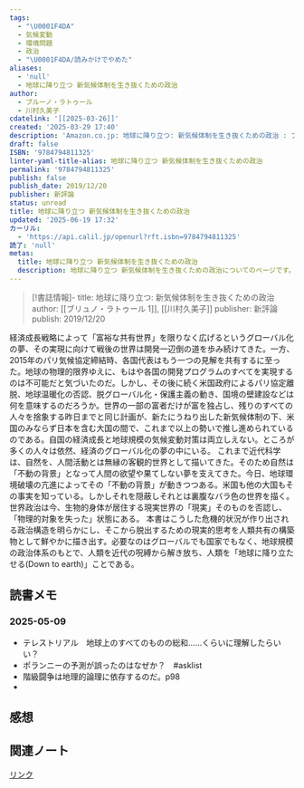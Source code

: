 ```yaml
---
tags:
  - "\U0001F4DA"
  - 気候変動
  - 環境問題
  - 政治
  - "\U0001F4DA/読みかけでやめた"
aliases:
  - 'null'
  - 地球に降り立つ 新気候体制を生き抜くための政治
author:
  - ブルーノ・ラトゥール
  - 川村久美子
cdatelink: '[[2025-03-26]]'
created: '2025-03-29 17:40'
description: 'Amazon.co.jp: 地球に降り立つ: 新気候体制を生き抜くための政治 : ブルーノ・ラトゥール, 川村久美子: 本'
draft: false
ISBN: '9784794811325'
linter-yaml-title-alias: 地球に降り立つ 新気候体制を生き抜くための政治
permalink: '9784794811325'
publish: false
publish_date: 2019/12/20
publisher: 新評論
status: unread
title: 地球に降り立つ 新気候体制を生き抜くための政治
updated: '2025-06-19 17:32'
カーリル:
  - 'https://api.calil.jp/openurl?rft.isbn=9784794811325'
読了: 'null'
metas:
  title: 地球に降り立つ 新気候体制を生き抜くための政治
  description: 地球に降り立つ 新気候体制を生き抜くための政治についてのページです。
---
```

>[!書誌情報]-
>title: 地球に降り立つ: 新気候体制を生き抜くための政治
>author: [[ブリュノ・ラトゥール 1]], [[川村久美子]]
>publisher: 新評論
>publish: 2019/12/20

経済成長戦略によって「富裕な共有世界」を限りなく広げるというグローバル化の夢、その実現に向けて戦後の世界は開発一辺倒の道を歩み続けてきた。一方、2015年のパリ気候協定締結時、各国代表はもう一つの見解を共有するに至った。地球の物理的限界ゆえに、もはや各国の開発プログラムのすべてを実現するのは不可能だと気づいたのだ。しかし、その後に続く米国政府によるパリ協定離脱、地球温暖化の否認、脱グローバル化・保護主義の動き、国境の壁建設などは何を意味するのだろうか。世界の一部の富者だけが富を独占し、残りのすべての人々を捨象する昨日までと同じ計画が、新たにうねり出した新気候体制の下、米国のみならず日本を含む大国の間で、これまで以上の勢いで推し進められているのである。自国の経済成長と地球規模の気候変動対策は両立しえない。ところが多くの人々は依然、経済のグローバル化の夢の中にいる。 これまで近代科学は、自然を、人間活動とは無縁の客観的世界として描いてきた。そのため自然は「不動の背景」となって人間の欲望や果てしない夢を支えてきた。今日、地球環境破壊の亢進によってその「不動の背景」が動きつつある。米国も他の大国もその事実を知っている。しかしそれを隠蔽しそれとは裏腹なバラ色の世界を描く。世界政治は今、生物的身体が居住する現実世界の「現実」そのものを否認し、「物理的対象を失った」状態にある。 本書はこうした危機的状況が作り出される政治構造を明らかにし、そこから脱出するための現実的思考を人類共有の構築物として鮮やかに描き出す。必要なのはグローバルでも国家でもなく、地球規模の政治体系のもとで、人類を近代の呪縛から解き放ち、人類を「地球に降り立たせる(Down to earth)」ことである。

## 読書メモ
### 2025-05-09
- テレストリアル　地球上のすべてのものの総和……くらいに理解したらいい？
- ポランニーの予測が誤ったのはなぜか？　#asklist 
- 階級闘争は地理的論理に依存するのだ。p98
- 
## 感想
## 関連ノート

<a href="https://asadaame5121.net/9784794811325" class="u-url">リンク</a>
